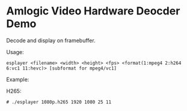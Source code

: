 # Amlogic Video Hardware Deocder Demo

Decode and display on framebuffer.

Usage:
```
esplayer <filename> <width> <height> <fps> <format(1:mpeg4 2:h264 6:vc1 11:hevc)> [subformat for mpeg4/vc1]
```

Example:

H265:

```
# ./esplayer 1080p.h265 1920 1080 25 11
```

